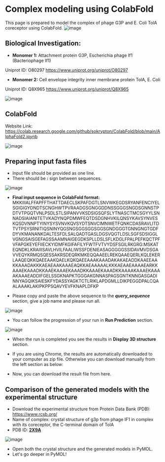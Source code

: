 # Complex modeling using ColabFold

This page is prepared to model the complex of phage G3P and E. Coli TolA coreceptor using ColabFold.
![image](https://user-images.githubusercontent.com/64282221/160193476-7575c1be-33f6-4d4e-a082-41a564c6e132.png)

## Biological Investigation:
- **Monomer 1:** Attachment protein G3P, Escherichia phage If1 (Bacteriophage If1)

Uniprot ID: O80297 https://www.uniprot.org/uniprot/O80297 

- **Monomer 2:** Cell envelope integrity inner membrane protein TolA, E. Coli

Uniprot ID: Q8X965 https://www.uniprot.org/uniprot/Q8X965 

![image](https://user-images.githubusercontent.com/64282221/160192504-4f68bf1b-e5d6-4091-b0bc-a472bbd3f584.png)


## ColabFold
Website Link: https://colab.research.google.com/github/sokrypton/ColabFold/blob/main/AlphaFold2.ipynb 

![image](https://user-images.githubusercontent.com/64282221/160191598-fb622958-7d70-4f60-8875-625fe5c134c9.png)


## Preparing input fasta files
- Input file should be provided as one line.
- There should be **:** sign between sequences.

![image](https://user-images.githubusercontent.com/64282221/160193197-08090698-e9b3-4538-abcd-3e33d3306222.png)

- **Final input sequence in ColabFold format:**
MKKIIIALFFAPFFTHATTDAECLSKPAFDGTLSNVWKEGDSRYANFENCIYELSGIGIGYDNDTSCNGHWTPVRAADGSGNGGDDNSSGGGSNGDSGNNSTPDTVTPGQTVNLPSDLSTLSIPANVVKSDSIGSQFSLYTNASCTMCSGYYLSNNADSIAIANITETVKADYNQPDMWFEQTDSDGNHVKILQNSYKAVSYNVESKQSDVNNPTYINYSYSVNVKQVSYDTSNVCIMNWETFQNKCDASRAVLITDTVTPSYSRNITIQSNINYQGSNGSGGSGGSGGSGNDGGGTGNNGNGTGDFDYVKMANANKDALTESFDLSALQADTGASLDGSVQGTLDSLSGFSDSIGGLVGNGSAISGEFAGSSAAMNAIGEGDKSPLLDSLSFLKDGLFPALPEFKQCTPFVFAPGKEYEFIIECKYIDMFKGIFAFILYFWTFVTVYDSFSGILRKGRG:MSKATEQNDKLKRAIIISAVLHVILFAALIWSSFDENIEASAGGGGGSSIDAVMVDSGAVVEQYKRMQSQESSAKRSDEQRKMKEQQAAEELREKQAAEQERLKQLEKERLAAQEQKKQAEEAAKQAELKQKQAEEAAAKAAADAKAKAEADDKAAEEAAKKAAADAKKKAEAEAAKAAAEAQKKAEAAAAALKKKAEAAEAAAAEARKKAAAEKAAADKKAAEKAAAEKAAADKKAAAEKAAADKKAAAAKAAAEKAAAAKAAAEADDIFGELSSGKNAPKTGGGAKGNNASPAGSGNTKNNGASGADINNYAGQIKSAIESKFYDASSYAGKTCTLRIKLAPDGMLLDIKPEGGDPALCQAALAAAKLAKIPKPPSQAVYEVFKNAPLDFKP

- Please copy and paste the above sequence to the **_query_sequence_** section, give a job name and please run all.

![image](https://user-images.githubusercontent.com/64282221/160193033-37a8a55f-904a-4cf0-b43b-db9525f004fe.png)

- You can follow the progression of your run in **Run Prediction** section.

![image](https://user-images.githubusercontent.com/64282221/160194192-95bd3607-0546-4da5-84ee-5ee8a5f03bd1.png)

-  When the run is completed you see the results in **Display 3D structure** section.

- If you are using Chrome, the results are automatically downloaded to your computer as zip file. Otherwise you can download manually from the left section as below:

- Now, you can download the result file from here.

## Comparison of the generated models with the experimental structure

- Download the experimental structure from Protein Data Bank (PDB): https://www.rcsb.org/
- Name of complex: crystal structure of g3p from phage IF1 in complex with its coreceptor, the C-terminal domain of TolA
- PDB ID: **[2X9A](https://www.rcsb.org/structure/2X9A)**

![image](https://user-images.githubusercontent.com/64282221/160195620-9a6da885-0754-4c78-8a26-5c745d14241e.png)

- Open both the crystal structure and the generated models in PyMOL.
- Let's go deeper in PyMOL!

